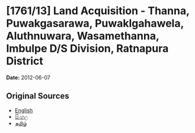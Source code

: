 # [1761/13] Land Acquisition - Thanna, Puwakgasarawa, Puwaklgahawela, Aluthnuwara, Wasamethanna, Imbulpe D/S Division, Ratnapura District

**Date:** 2012-06-07

## Original Sources

- [English](https://documents.gov.lk/view/extra-gazettes/2012/6/1761-13_E.pdf)
- [සිංහල](https://documents.gov.lk/view/extra-gazettes/2012/6/1761-13_S.pdf)
- [தமிழ்](https://documents.gov.lk/view/extra-gazettes/2012/6/1761-13_T.pdf)
